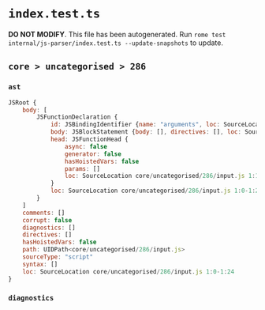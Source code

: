 # `index.test.ts`

**DO NOT MODIFY**. This file has been autogenerated. Run `rome test internal/js-parser/index.test.ts --update-snapshots` to update.

## `core > uncategorised > 286`

### `ast`

```javascript
JSRoot {
	body: [
		JSFunctionDeclaration {
			id: JSBindingIdentifier {name: "arguments", loc: SourceLocation core/uncategorised/286/input.js 1:9-1:18 (arguments)}
			body: JSBlockStatement {body: [], directives: [], loc: SourceLocation core/uncategorised/286/input.js 1:21-1:24}
			head: JSFunctionHead {
				async: false
				generator: false
				hasHoistedVars: false
				params: []
				loc: SourceLocation core/uncategorised/286/input.js 1:18-1:20
			}
			loc: SourceLocation core/uncategorised/286/input.js 1:0-1:24
		}
	]
	comments: []
	corrupt: false
	diagnostics: []
	directives: []
	hasHoistedVars: false
	path: UIDPath<core/uncategorised/286/input.js>
	sourceType: "script"
	syntax: []
	loc: SourceLocation core/uncategorised/286/input.js 1:0-1:24
}
```

### `diagnostics`

```

```
